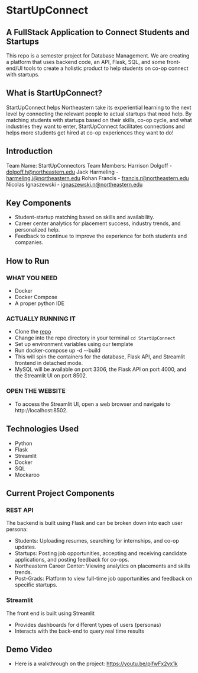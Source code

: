 # StartUpConnect 
## A FullStack Application to Connect Students and Startups

This repo is a semester project for Database Management. We are creating a platform that uses backend code, an API, Flask, SQL, and some front-end/UI tools to create a holistic product to help students on co-op connect with startups.

## What is StartUpConnect?
StartUpConnect helps Northeastern take its experiential learning to the next level by
connecting the relevant people to actual startups that need help. By matching students with startups based on their skills, co-op cycle, and what industries they want to enter, StartUpConnect facilitates connections and helps more students get hired at co-op experiences they want to do!

## Introduction
Team Name: StartUpConnectors
Team Members:
    Harrison Dolgoff - dolgoff.h@northeastern.edu
    Jack Harmeling - harmeling.j@northeastern.edu
    Rohan Francis - francis.r@northeastern.edu
    Nicolas Ignaszewski - ignaszewski.n@northeastern.edu

## Key Components
- Student-startup matching based on skills and availability.
- Career center analytics for placement success, industry trends, and personalized help.
- Feedback to continue to improve the experience for both students and companies.
## How to Run
### WHAT YOU NEED
- Docker
- Docker Compose
- A proper python IDE

### ACTUALLY RUNNING IT
- Clone the [repo](https://github.com/HarrisonDlgf/StartUpConnect)
- Change into the repo directory in your terminal `cd StartUpConnect`
- Set up environment variables using our template
- Run docker-compose up -d --build
- This will spin the containers for the database, Flask API, and Streamlit frontend in detached mode.
- MySQL will be available on port 3306, the Flask API on port 4000, and the Streamlit UI on port 8502.

### OPEN THE WEBSITE
- To access the Streamlit UI, open a web browser and navigate to http://localhost:8502.

## Technologies Used
- Python
- Flask
- Streamlit
- Docker
- SQL
- Mockaroo

## Current Project Components
### REST API
The backend is built using Flask and can be broken down into each user persona:

- Students: Uploading resumes, searching for internships, and co-op updates.
- Startups: Posting job opportunities, accepting and receiving candidate applications, and posting feedback for co-ops.
- Northeastern Career Center: Viewing analytics on placements and skills trends.
- Post-Grads: Platform to view full-time job opportunities and feedback on specific startups.

### Streamlit
The front end is built using Streamlit
- Provides dashboards for different types of users (personas)
- Interacts with the back-end to query real time results

## Demo Video
- Here is a walkthrough on the project: https://youtu.be/pifwFx2vx1k